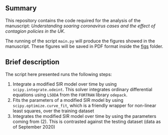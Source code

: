## Summary
 This repository contains the code required for the analysis of the manuscript:
_Understanding soaring coronavirus cases and the effect of contagion policies in the UK_.

The running of the script `main.py` will produce the figures showed in the manuscript.
These figures will be saved in PDF format inside the [figs](figs) folder.

## Brief description
The script here presented runs the following steps:

1. Integrate a modified SIR model over time by using `scipy.integrate.odeint`. This solver integrates ordinary differential equations using `LSODA` from the
    `FORTRAN` library `odepack`.
2. Fits the parameters of a modified SIR model by using `scipy.optimize.curve_fit`, which is a friendly wrapper for non-linear least squares, over the training dataset
3. Integrates the modified SIR model over time by using the parameters coming from (2). This is contrasted against the testing dataset (data as of September 2020) 
 